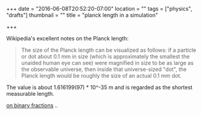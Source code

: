 +++
date = "2016-06-08T20:52:20-07:00"
location = ""
tags = ["physics", "drafts"]
thumbnail = ""
title = "planck length in a simulation"

+++

Wikipedia's excellent notes on the Planck length:

> The size of the Planck length can be visualized as follows:
if a particle or dot about 0.1 mm in size
(which is approximately the smallest the unaided human eye can see)
were magnified in size to be as large as the observable universe,
then inside that universe-sized "dot",
the Planck length would be roughly the size of an actual 0.1 mm dot.

<!--more-->

The value is about 1.616199(97) * 10^-35 m
and is regarded as the shortest measurable length.


[on binary fractions](http://floating-point-gui.de/formats/binary/) ..
